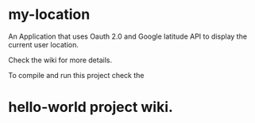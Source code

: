 my-location
===========

An Application that uses Oauth 2.0 and Google latitude API to display the current user location.

Check the wiki for more details.

To compile and run this project check the 

hello-world project wiki.
===========